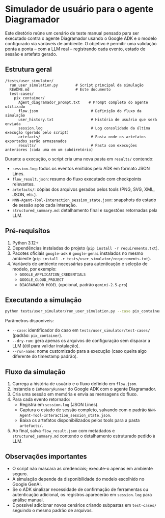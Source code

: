 # Simulador de usuário para o agente Diagramador

Este diretório reúne um cenário de teste manual pensado para ser executado contra o agente Diagramador usando o Google ADK e o modelo configurado via variáveis de ambiente. O objetivo é permitir uma validação ponta a ponta – com a LLM real – registrando cada evento, estado de sessão e artefato gerado.

## Estrutura geral

```
/tests/user_simulator/
  run_user_simulation.py        # Script principal da simulação
  README.md                     # Este documento
  test-cases/
    pix_container/
      Agent_diagramador_prompt.txt    # Prompt completo do agente utilizado
      flow.json                        # Definição do fluxo da simulação
      user_history.txt                 # História de usuário que será enviada
      session.log                      # Log consolidado da última execução (gerado pelo script)
      artefacts/                       # Pasta onde os artefatos exportados serão armazenados
      results/                         # Pasta com execuções anteriores (cada uma em um subdiretório)
```

Durante a execução, o script cria uma nova pasta em `results/` contendo:

- `session.log`: todos os eventos emitidos pelo ADK em formato JSON Lines.
- `flow_result.json`: resumo do fluxo executado com checkpoints relevantes.
- `artefacts/`: cópias dos arquivos gerados pelos tools (PNG, SVG, XML, JSON, etc.).
- `NNN-Agent-Tool-Interaction_session_state.json`: snapshots do estado de sessão após cada interação.
- `structured_summary.md`: detalhamento final e sugestões retornadas pela LLM.

## Pré-requisitos

1. Python 3.12+
2. Dependências instaladas do projeto (`pip install -r requirements.txt`).
3. Pacotes oficiais `google-adk` e `google-genai` instalados no mesmo ambiente (`pip install -r tests/user_simulator/requirements.txt`).
4. Variáveis de ambiente necessárias para autenticação e seleção de modelo, por exemplo:
   - `GOOGLE_APPLICATION_CREDENTIALS`
   - `GOOGLE_CLOUD_PROJECT`
   - `DIAGRAMADOR_MODEL` (opcional, padrão `gemini-2.5-pro`)

## Executando a simulação

```bash
python tests/user_simulator/run_user_simulation.py --case pix_container
```

Parâmetros disponíveis:

- `--case`: identificador do caso em `tests/user_simulator/test-cases/` (padrão: `pix_container`).
- `--dry-run`: gera apenas os arquivos de configuração sem disparar a LLM (útil para validar instalação).
- `--run-name`: nome customizado para a execução (caso queira algo diferente do timestamp padrão).

## Fluxo da simulação

1. Carrega a história de usuário e o fluxo definido em `flow.json`.
2. Instancia o `InMemoryRunner` do Google ADK com o agente Diagramador.
3. Cria uma sessão em memória e envia as mensagens do fluxo.
4. Para cada evento retornado:
   - Registra em `session.log` (JSON Lines).
   - Captura o estado de sessão completo, salvando com o padrão `NNN-Agent-Tool-Interaction_session_state.json`.
   - Baixa os artefatos disponibilizados pelos tools para a pasta `artefacts/`.
5. Ao final, salva `flow_result.json` com metadados e `structured_summary.md` contendo o detalhamento estruturado pedido à LLM.

## Observações importantes

- O script não mascara as credenciais; execute-o apenas em ambiente seguro.
- A simulação depende da disponibilidade do modelo escolhido no Google GenAI.
- Se o ADK sinalizar necessidade de confirmação de ferramentas ou autenticação adicional, os registros aparecerão em `session.log` para análise manual.
- É possível adicionar novos cenários criando subpastas em `test-cases/` seguindo o mesmo padrão de arquivos.
